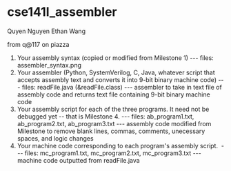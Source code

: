 # cse141l_assembler

Quyen Nguyen
Ethan Wang

from q@117 on piazza
1) Your assembly syntax (copied or modified from Milestone 1)
--- files: assembler_syntax.png
2) Your assembler (Python, SystemVerilog, C, Java, whatever script that accepts assembly text and converts it into 9-bit binary machine code)
--- files: readFile.java (&readFile.class)
--- assembler to take in text file of assembly code and returns text file containing 9-bit binary machine code
3) Your assembly script for each of the three programs. It need not be debugged yet -- that is Milestone 4.
--- files: ab_program1.txt, ab_program2.txt, ab_program3.txt
--- assembly code modified from Milestone to remove blank lines, commas, comments, unecessary spaces, and logic changes
4) Your machine code corresponding to each program's assembly script. 
--- files: mc_program1.txt, mc_program2.txt, mc_program3.txt
--- machine code outputted from readFile.java

